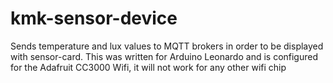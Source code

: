 # kmk-sensor-device
Sends temperature and lux values to MQTT brokers in order to be displayed with sensor-card. This was written for Arduino Leonardo and is configured for the Adafruit CC3000 Wifi, it will not work for any other wifi chip
